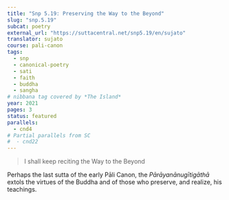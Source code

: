 ```yaml
---
title: "Snp 5.19: Preserving the Way to the Beyond"
slug: "snp.5.19"
subcat: poetry
external_url: "https://suttacentral.net/snp5.19/en/sujato"
translator: sujato
course: pali-canon
tags:
  - snp
  - canonical-poetry
  - sati
  - faith
  - buddha
  - sangha
# nibbana tag covered by *The Island*
year: 2021
pages: 3
status: featured
parallels:
  - cnd4
# Partial parallels from SC
#  - cnd22
---
```


> I shall keep reciting the Way to the Beyond

Perhaps the last sutta of the early Pāli Canon, the *Pārāyanānugītigāthā* extols the virtues of the Buddha and of those who preserve, and realize, his teachings.
